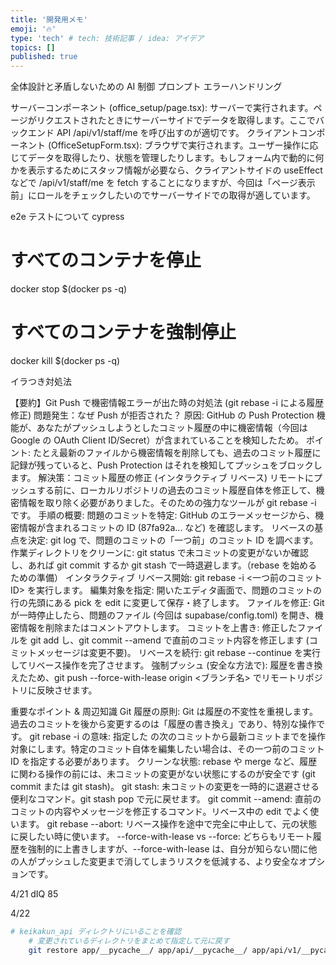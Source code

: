 ```yaml
---
title: '開発用メモ'
emoji: '🔥'
type: 'tech' # tech: 技術記事 / idea: アイデア
topics: []
published: true
---
```


全体設計と矛盾しないための AI 制御
プロンプト
エラーハンドリング

サーバーコンポーネント (office_setup/page.tsx): サーバーで実行されます。ページがリクエストされたときにサーバーサイドでデータを取得します。ここでバックエンド API /api/v1/staff/me を呼び出すのが適切です。
クライアントコンポーネント (OfficeSetupForm.tsx): ブラウザで実行されます。ユーザー操作に応じてデータを取得したり、状態を管理したりします。もしフォーム内で動的に何かを表示するためにスタッフ情報が必要なら、クライアントサイドの useEffect などで /api/v1/staff/me を fetch することになりますが、今回は「ページ表示前」にロールをチェックしたいのでサーバーサイドでの取得が適しています。

e2e テストについて
cypress

# すべてのコンテナを停止

docker stop $(docker ps -q)

# すべてのコンテナを強制停止

docker kill $(docker ps -q)

イラつき対処法

【要約】Git Push で機密情報エラーが出た時の対処法 (git rebase -i による履歴修正)
問題発生：なぜ Push が拒否された？
原因: GitHub の Push Protection 機能が、あなたがプッシュしようとしたコミット履歴の中に機密情報（今回は Google の OAuth Client ID/Secret）が含まれていることを検知したため。
ポイント: たとえ最新のファイルから機密情報を削除しても、過去のコミット履歴に記録が残っていると、Push Protection はそれを検知してプッシュをブロックします。
解決策：コミット履歴の修正 (インタラクティブ リベース)
リモートにプッシュする前に、ローカルリポジトリの過去のコミット履歴自体を修正して、機密情報を取り除く必要がありました。そのための強力なツールが git rebase -i です。
手順の概要:
問題のコミットを特定: GitHub のエラーメッセージから、機密情報が含まれるコミットの ID (87fa92a... など) を確認します。
リベースの基点を決定: git log で、問題のコミットの「一つ前」のコミット ID を調べます。
作業ディレクトリをクリーンに: git status で未コミットの変更がないか確認し、あれば git commit するか git stash で一時退避します。（rebase を始めるための準備）
インタラクティブ リベース開始: git rebase -i <一つ前のコミット ID> を実行します。
編集対象を指定: 開いたエディタ画面で、問題のコミットの行の先頭にある pick を edit に変更して保存・終了します。
ファイルを修正: Git が一時停止したら、問題のファイル (今回は supabase/config.toml) を開き、機密情報を削除またはコメントアウトします。
コミットを上書き: 修正したファイルを git add し、git commit --amend で直前のコミット内容を修正します (コミットメッセージは変更不要)。
リベースを続行: git rebase --continue を実行してリベース操作を完了させます。
強制プッシュ (安全な方法で): 履歴を書き換えたため、git push --force-with-lease origin <ブランチ名> でリモートリポジトリに反映させます。

重要なポイント & 周辺知識
Git 履歴の原則: Git は履歴の不変性を重視します。過去のコミットを後から変更するのは「履歴の書き換え」であり、特別な操作です。
git rebase -i <ID> の意味: 指定した <ID> の次のコミットから最新コミットまでを操作対象にします。特定のコミット自体を編集したい場合は、その一つ前のコミット ID を指定する必要があります。
クリーンな状態: rebase や merge など、履歴に関わる操作の前には、未コミットの変更がない状態にするのが安全です (git commit または git stash)。
git stash: 未コミットの変更を一時的に退避させる便利なコマンド。git stash pop で元に戻せます。
git commit --amend: 直前のコミットの内容やメッセージを修正するコマンド。リベース中の edit でよく使います。
git rebase --abort: リベース操作を途中で完全に中止して、元の状態に戻したい時に使います。
--force-with-lease vs --force: どちらもリモート履歴を強制的に上書きしますが、--force-with-lease は、自分が知らない間に他の人がプッシュした変更まで消してしまうリスクを低減する、より安全なオプションです。

4/21 dIQ 85

4/22

```bash
# keikakun_api ディレクトリにいることを確認
    # 変更されているディレクトリをまとめて指定して元に戻す
    git restore app/__pycache__/ app/api/__pycache__/ app/api/v1/__pycache__/ app/api/v1/endpoints/__pycache__/ app/auth/__pycache__/ app/core/__pycache__/ app/db/__pycache__/ app/models/__pycache__/ app/schemas/__pycache__/
```
